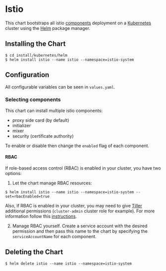 # Istio

This chart bootstraps all istio [components](https://istio.io/docs/concepts/what-is-istio/overview.html) deployment on a [Kubernetes](http://kubernetes.io) cluster using the [Helm](https://helm.sh) package manager.

## Installing the Chart

```console
$ cd install/kubernetes/helm
$ helm install istio --name istio --namespace=istio-system
```

## Configuration
All configurable variables can be seen in `values.yaml`.

<!--- TODO:
 - describe all possible config options for the chart (values.yaml)
 --->
### Selecting components
This chart can install multiple istio components:
- proxy side card (by default)
- initializer
- mixer
- security (certificate authority)

To enable or disable then change the `enabled` flag of each component.

#### RBAC
If role-based access control (RBAC) is enabled in your cluster, you have two options:

1. Let the chart manage RBAC resources:
```console
$ helm install istio --name istio --namespace=istio-system --set=rbacEnabled=true
```
Also, if RBAC is enabled in your cluster, you may need to give [Tiller](https://docs.helm.sh/architecture/#components) additional permissions (`cluster-admin` cluster role for example). For more information follow this [instructions](cluster-admin).

2. Manage RBAC yourself. Create a service account with the desired permission and then pass this name to the chart by specifying the `serviceAccountName` for each component.

## Deleting the Chart

```console
$ helm delete istio --name istio --namespace=istio-system
```
